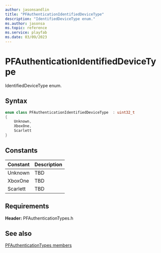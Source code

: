 ```yaml
---
author: jasonsandlin
title: "PFAuthenticationIdentifiedDeviceType"
description: "IdentifiedDeviceType enum."
ms.author: jasonsa
ms.topic: reference
ms.service: playfab
ms.date: 03/09/2023
---
```


# PFAuthenticationIdentifiedDeviceType  

IdentifiedDeviceType enum.    

## Syntax  
  
```cpp
enum class PFAuthenticationIdentifiedDeviceType  : uint32_t  
{  
    Unknown,  
    XboxOne,  
    Scarlett  
}  
```  
  
## Constants  
  
| Constant | Description |
| --- | --- |
| Unknown | TBD   |  
| XboxOne | TBD   |  
| Scarlett | TBD   |  
  
  
## Requirements  
  
**Header:** PFAuthenticationTypes.h
  
## See also  
[PFAuthenticationTypes members](../pfauthenticationtypes_members.md)  

  
  
